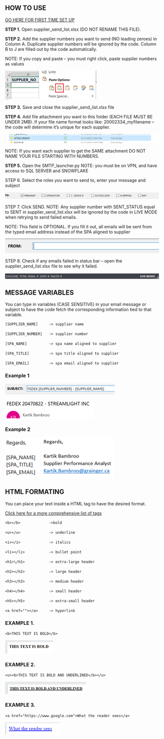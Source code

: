 ## HOW TO USE

[GO HERE FOR FIRST TIME SET UP](DOCUMENTATION/SETUP.md)

**STEP 1.** Open supplier_send_list.xlsx (DO NOT RENAME THIS FILE).

**STEP 2.** Add the supplier numbers you want to send (NO leading zeroes) in Column A. Duplicate supplier numbers will be ignored by the code. Column B to J are filled out by the code automatically. 

NOTE: If you copy and paste – you must right click, paste supplier numbers as values 

![alt text](DOCUMENTATION/instruct2.png)

**STEP 3.** Save and close the supplier_send_list.xlsx file

**STEP 4.** Add file attachment you want to this folder (EACH FILE MUST BE UNDER 2MB). If your file name format looks like: 20002334_myfilename – the code will determine it’s unique for each supplier.

![alt text](DOCUMENTATION/instruct4.png)

NOTE: If you want each supplier to get the SAME attachment DO NOT NAME YOUR FILE STARTING WITH NUMBERS.

**STEP 5.** Open the SMTP_launcher.py
NOTE: you must be on VPN, and have access to SQL SERVER and SNOWFLAKE

STEP 6.	Select the roles you want to send to, enter your message and subject

![alt text](DOCUMENTATION/instruct6.png)

STEP 7.	Click SEND. 
NOTE: Any supplier number with SENT_STATUS equal to SENT in supplier_send_list.xlsx will be ignored by the code in LIVE MODE when retrying to send failed emails.

NOTE: This field is OPTIONAL. If you fill it out, all emails will be sent from the typed email address instead of the SPA aligned to supplier

![alt text](DOCUMENTATION/instruct7.png)

STEP 8.	Check if any emails failed in status bar – open the supplier_send_list.xlsx file to see why it failed.

![alt text](DOCUMENTATION/instruct8.png)


## MESSAGE VARIABLES

You can type in variables (CASE SENSITIVE) in your email message or subject to have the code fetch the corresponding information tied to that variable.

```
[SUPPLIER_NAME] 	-> supplier name 

[SUPPLIER_NUMBER] 	-> supplier number

[SPA_NAME] 		    -> spa name aligned to supplier

[SPA_TITLE] 		-> spa title aligned to supplier

[SPA_EMAIL]		    -> spa email aligned to supplier
```

### Example 1

![alt text](DOCUMENTATION/instruct_mv_ex1a.png)

![alt text](DOCUMENTATION/instruct_mv_ex1b.png)

### Example 2

![alt text](DOCUMENTATION/instruct_mv_ex2a.png)
![alt text](DOCUMENTATION/instruct_mv_ex2b.png)

## HTML FORMATING

You can place your text inside a HTML tag to have the desired format. 

[Click here for a more comprehensive list of tags](https://www.w3schools.com/tags/ref_byfunc.asp)

```
<b></b>             ->bold

<u></u> 		    -> underline

<i></i> 		    -> italics

<li></li> 		    -> bullet point

<h1>\/h1> 		    -> extra-large header

<h2></h2>		    -> large header

<h3></h3> 		    -> medium header

<h4></h4> 		    -> small header

<h5></h5>		    -> extra-small header

<a href=""></a> 	-> hyperlink
```

### EXAMPLE 1. 
```
<b>THIS TEXT IS BOLD</b>
```
![alt text](DOCUMENTATION/instruct_html_ex1.png)

### EXAMPLE 2. 

```
<u><b>THIS TEXT IS BOLD AND UNDERLINED</b></u>
```
![alt text](DOCUMENTATION/instruct_html_ex2.png)


### EXAMPLE 3. 
```
<a href="https://www.google.com">What the reader sees</a>
```

![alt text](DOCUMENTATION/instruct_html_ex3.png)